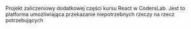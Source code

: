 Projekt zaliczeniowy dodatkowej części kursu React w CodersLab.
Jest to platforma umożliwiająca przekazanie niepotrzebnych rzeczy na rzecz potrzebujących 
